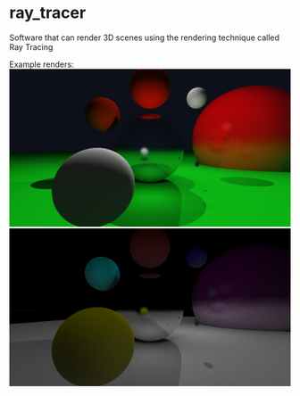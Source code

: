 # ray_tracer
Software that can render 3D scenes using the rendering technique called Ray Tracing

Example renders:
![example render](https://raw.githubusercontent.com/aleksandar-j/ray_tracer/master/readme/example_render.png)
![example render](https://raw.githubusercontent.com/aleksandar-j/ray_tracer/master/readme/example_render_2.png)

